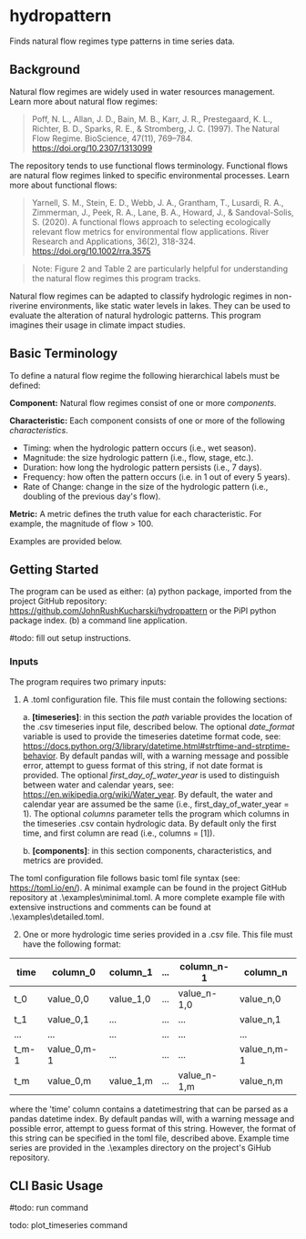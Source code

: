 # hydropattern
Finds natural flow regimes type patterns in time series data.

## Background
Natural flow regimes are widely used in water resources management. Learn more about natural flow regimes:
> Poff, N. L., Allan, J. D., Bain, M. B., Karr, J. R., Prestegaard, K. L., Richter, B. D., Sparks, R. E., & Stromberg, J. C. (1997). The Natural Flow Regime. BioScience, 47(11), 769–784. https://doi.org/10.2307/1313099

The repository tends to use functional flows terminology. Functional flows are natural flow regimes linked to specific environmental processes. Learn more about functional flows:
> Yarnell, S. M., Stein, E. D., Webb, J. A., Grantham, T., Lusardi, R. A., Zimmerman, J., Peek, R. A., Lane, B. A., Howard, J., & Sandoval-Solis, S. (2020). A functional flows approach to selecting ecologically relevant flow metrics for environmental flow applications. River Research and Applications, 36(2), 318-324. https://doi.org/10.1002/rra.3575

> Note: Figure 2 and Table 2 are particularly helpful for understanding the natural flow regimes this program tracks.

Natural flow regimes can be adapted to classify hydrologic regimes in non-riverine environments, like static water levels in lakes. They can be used to evaluate the alteration of natural hydrologic patterns. This program imagines their usage in climate impact studies.

## Basic Terminology
To define a natural flow regime the following hierarchical labels must be defined:

**Component:** Natural flow regimes consist of one or more *components*.

**Characteristic:** Each component consists of one or more of the following *characteristics*.

- Timing: when the hydrologic pattern occurs (i.e., wet season).
- Magnitude: the size hydrologic pattern (i.e., flow, stage, etc.).
- Duration: how long the hydrologic pattern persists (i.e., 7 days).
- Frequency: how often the pattern occurs (i.e. in 1 out of every 5 years).
- Rate of Change: change in the size of the hydrologic pattern (i.e., doubling of the previous day's flow).

**Metric:** A metric defines the truth value for each characteristic. For example, the magnitude of flow > 100.

Examples are provided below.

## Getting Started
The program can be used as either: (a) python package, imported from the project GitHub repository: https://github.com/JohnRushKucharski/hydropattern or the PiPl python package index. (b) a command line application.

#todo: fill out setup instructions.

### Inputs
The program requires two primary inputs:

1. A .toml configuration file. This file must contain the following sections:

    a. **[timeseries]**: in this section the *path* variable provides the location of the .csv timeseries input file, described below. The optional *date_format* variable is used to provide the timeseries datetime format code, see: https://docs.python.org/3/library/datetime.html#strftime-and-strptime-behavior. By default pandas will, with a warning message and possible error, attempt to guess format of this string, if not date format is provided. The optional *first_day_of_water_year* is used to distinguish between water and calendar years, see: https://en.wikipedia.org/wiki/Water_year. By default, the water and calendar year are assumed be the same (i.e., first_day_of_water_year = 1). The optional *columns* parameter tells the program which columns in the timeseries .csv contain hydrologic data. By default only the first time, and first column are read (i.e., columns = [1]). 

    b. **[components]**: in this section components, characteristics, and metrics are provided.
    
The toml configuration file follows basic toml file syntax (see: https://toml.io/en/). A minimal example can be found in the project GitHub repository at .\examples\minimal.toml. A more complete example file with extensive instructions and comments can be found at .\examples\detailed.toml.

2. One or more hydrologic time series provided in a .csv file. This file must have the following format:

time    | column_0      | column_1  | ... | column_n-1  | column_n      |
---     | ---           | ---       | --- | ---         | ---           | 
t_0     | value_0,0     | value_1,0 | ... | value_n-1,0 | value_n,0     |
t_1     | value_0,1     | ...       | ... | ...         | value_n,1     |
...     | ...           | ...       | ... | ...         | ...           |         
t_m-1   | value_0,m-1   | ...       | ... | ...         | value_n,m-1   |
t_m     | value_0,m     | value_1,m | ... | value_n-1,m | value_n,m     |

where the 'time' column contains a datetimestring that can be parsed as a pandas datetime index. By default pandas will, with a warning message and possible error, attempt to guess format of this string. However, the format of this string can be specified in the toml file, described above. Example time series are provided in the .\examples directory on the project's GiHub repository.

## CLI Basic Usage
#todo: run command

todo: plot_timeseries command




